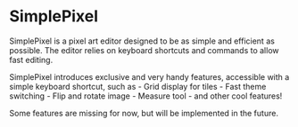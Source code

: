 # SimplePixel

SimplePixel is a pixel art editor designed to be as simple and efficient as possible.
The editor relies on keyboard shortcuts and commands to allow fast editing.

SimplePixel introduces exclusive and very handy features, accessible with a simple keyboard shortcut, such as
    - Grid display for tiles
    - Fast theme switching
    - Flip and rotate image
    - Measure tool
    - and other cool features!

Some features are missing for now, but will be implemented in the future.


